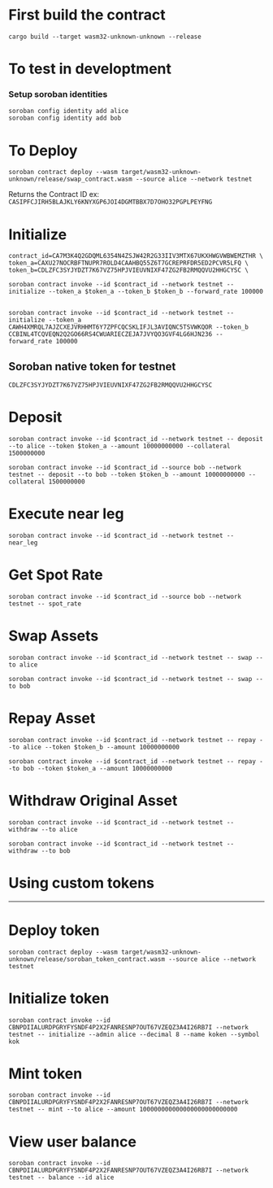 # First build the contract
```
cargo build --target wasm32-unknown-unknown --release
```
# To test in developtment
### Setup soroban identities
```
soroban config identity add alice
soroban config identity add bob
```

# To Deploy

```
soroban contract deploy --wasm target/wasm32-unknown-unknown/release/swap_contract.wasm --source alice --network testnet
```
Returns the Contract ID ex: `CASIPFCJIRH5BLAJKLY6KNYXGP6JOI4DGMTBBX7D7OHO32PGPLPEYFNG`


# Initialize
```
contract_id=CA7M3K4Q2GDQML6354N4ZSJW42R2G33IIV3MTX67UKXHWGVWBWEMZTHR \
token_a=CAXU27NOCRBFTNUPR7ROLD4CAAHBQ55Z6T7GCREPRFDR5ED2PCVR5LFQ \
token_b=CDLZFC3SYJYDZT7K67VZ75HPJVIEUVNIXF47ZG2FB2RMQQVU2HHGCYSC \

soroban contract invoke --id $contract_id --network testnet -- initialize --token_a $token_a --token_b $token_b --forward_rate 100000


soroban contract invoke --id $contract_id --network testnet -- initialize --token_a CAWH4XMRQL7AJZCXEJVRHHMT6Y7ZPFCQCSKLIFJL3AVIQNC5TSVWKQOR --token_b CCBINL4TCQVEQN2Q2GO66RS4CWUARIECZEJA7JVYQO3GVF4LG6HJN236 --forward_rate 100000
```
## Soroban native token for testnet
```
CDLZFC3SYJYDZT7K67VZ75HPJVIEUVNIXF47ZG2FB2RMQQVU2HHGCYSC
```

# Deposit
```
soroban contract invoke --id $contract_id --network testnet -- deposit --to alice --token $token_a --amount 10000000000 --collateral 1500000000

soroban contract invoke --id $contract_id --source bob --network testnet -- deposit --to bob --token $token_b --amount 10000000000 --collateral 1500000000
```

# Execute near leg
```
soroban contract invoke --id $contract_id --network testnet -- near_leg
```

# Get Spot Rate
```
soroban contract invoke --id $contract_id --source bob --network testnet -- spot_rate
```

# Swap Assets
```
soroban contract invoke --id $contract_id --network testnet -- swap --to alice

soroban contract invoke --id $contract_id --network testnet -- swap --to bob
```

# Repay Asset
```
soroban contract invoke --id $contract_id --network testnet -- repay --to alice --token $token_b --amount 10000000000

soroban contract invoke --id $contract_id --network testnet -- repay --to bob --token $token_a --amount 10000000000
```

# Withdraw Original Asset
```
soroban contract invoke --id $contract_id --network testnet -- withdraw --to alice

soroban contract invoke --id $contract_id --network testnet -- withdraw --to bob
```



# Using custom tokens
------------------------
# Deploy token
```
soroban contract deploy --wasm target/wasm32-unknown-unknown/release/soroban_token_contract.wasm --source alice --network testnet
```

# Initialize token
```
soroban contract invoke --id CBNPDIIALURDPGRYFYSNDF4P2X2FANRESNP7OUT67VZEQZ3A4I26RB7I --network testnet -- initialize --admin alice --decimal 8 --name koken --symbol kok
```

# Mint token
```
soroban contract invoke --id CBNPDIIALURDPGRYFYSNDF4P2X2FANRESNP7OUT67VZEQZ3A4I26RB7I --network testnet -- mint --to alice --amount 100000000000000000000000000
```

# View user balance
```
soroban contract invoke --id CBNPDIIALURDPGRYFYSNDF4P2X2FANRESNP7OUT67VZEQZ3A4I26RB7I --network testnet -- balance --id alice
```